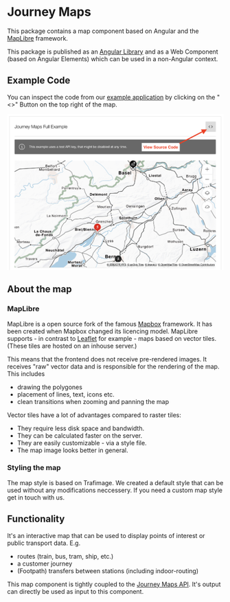 # Journey Maps

This package contains a map component based on Angular and the [MapLibre](https://maplibre.org/maplibre-gl-js-docs/api/)
framework.

This package is published as an [Angular Library](/journey-maps/components/angular/overview) and as a Web Component (based on Angular Elements) which can be used in a non-Angular context.

## Example Code

You can inspect the code from our [example application](journey-maps/components/angular/examples) by clicking on the "<>" Button on the top right of the map.

![source-code-button-hint.png](source-code-button-hint.png)

## About the map

### MapLibre

MapLibre is a open source fork of the famous [Mapbox](https://www.mapbox.com) framework. It has been created
when Mapbox changed its licencing model. MapLibre supports - in contrast to [Leaflet](https://leafletjs.com/) for example - maps based on vector tiles. (These tiles are hosted on an inhouse server.)

This means that the frontend does not receive pre-rendered images. It receives "raw" vector data and is responsible for the rendering of the map. This includes

- drawing the polygones
- placement of lines, text, icons etc.
- clean transitions when zooming and panning the map

Vector tiles have a lot of advantages compared to raster tiles:

- They require less disk space and bandwidth.
- They can be calculated faster on the server.
- They are easily customizable - via a style file.
- The map image looks better in general.

### Styling the map

The map style is based on Trafimage. We created a default style that can be used without any modifications neccessery. If you need a custom map style get in touch with us.

## Functionality

It's an interactive map that can be used to display points of interest or public transport data. E.g.

- routes (train, bus, tram, ship, etc.)
- a customer journey
- (Footpath) transfers between stations (including indoor-routing)

This map component is tightly coupled to the [Journey Maps API](https://developer.sbb.ch/apis/journey-maps/information).
It's output can directly be used as input to this component.
